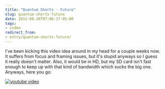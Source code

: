 ```yaml
---
title: "Quantum Shorts - Future"
slug: quantum-shorts-future
date: 2012-08-26T07:06:17-05:00
tags:
- video
redirect_from:
- entry/quantum-shorts-future/
---
```

I've been kicking this video idea around in my head for a couple weeks now. It suffers from focus and framing issues, but it's stupid anyways so I guess it really doesn't matter. Also, it would be in HD, but my SD card isn't fast enough to keep up with that kind of bandwidth which sucks the big one. Anyways, here you go:

[![youtube video](https://img.youtube.com/vi/9Hru703nBJQ/0.jpg)](https://www.youtube.com/watch?v=9Hru703nBJQ&youtube-thumb)
